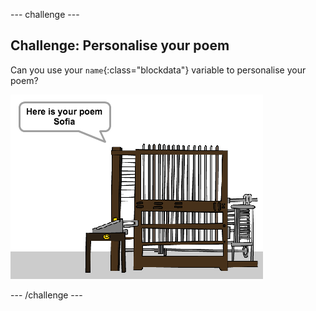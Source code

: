 \--- challenge \---

## Challenge: Personalise your poem

Can you use your `name`{:class="blockdata"} variable to personalise your poem?

![screenshot](images/poetry-name-comp.png)

\--- /challenge \---
